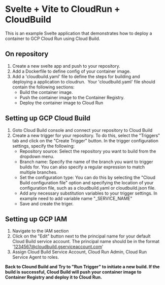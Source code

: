 # Svelte + Vite to CloudRun + CloudBuild
This is an example Svelte application that demonstrates how to deploy a container to GCP Cloud Run using Cloud Build.
## On repository
1. Create a new svelte app and push to your repository.
2. Add a Dockerfile to define config of your container image.
3. Add a 'cloudbuild.yaml' file to define the steps for building and deploying a application to cloudrun. 
Your 'cloudbuild.yaml' file should contain the following sections:
    - Build the container image.
    - Push the container image to the Container Registry.
    - Deploy the container image to Cloud Run

## Setting up GCP Cloud Build 
1. Goto Cloud Build console and connect your repository to Cloud Build
2. Create a new trigger for your repository. To do this, select the "Triggers" tab and click on the "Create Trigger" button. In the trigger configuration settings, specify the following:
    - Repository source: Select the repository you want to build from the dropdown menu.
    - Branch name: Specify the name of the branch you want to trigger builds for. You can also specify a regular expression to match multiple branches. 
    - Set the configuration type: You can do this by selecting the "Cloud Build configuration file" option and specifying the location of your configuration file, such as a cloudbuild.yaml or cloudbuild.json file.
    - Add any necessary substitution variables to your trigger settings. In example need to add variable name "_SERVICE_NAME"
    - Save and create the triger.

## Setting up GCP IAM
1. Navigate to the IAM section 
2. Click on the "Edit" button next to the principal name for your default Cloud Build service account. The principal name should be in the format '1234567@cloudbuild.gserviceaccount.com'
3. Assign Cloud Build Service Account, Cloud Run Admin, Cloud Run Service Agent to roles.


**Back to Clound Build and Try to "Run Trigger" to initiate a new build. If the build is successful, Cloud Build will push your container image to Container Registry and deploy it to Cloud Run.**

	

